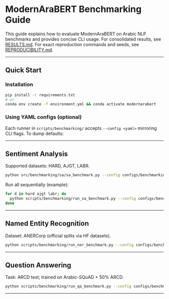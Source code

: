 # ModernAraBERT Benchmarking Guide

This guide explains how to evaluate ModernAraBERT on Arabic NLP benchmarks and provides concise CLI usage. For consolidated results, see [RESULTS.md](./RESULTS.md). For exact reproduction commands and seeds, see [REPRODUCIBILITY.md](./REPRODUCIBILITY.md).

---

## Quick Start

### Installation

```bash
pip install -r requirements.txt
# or
conda env create -f environment.yml && conda activate modernarabert
```

### Using YAML configs (optional)

Each runner in `scripts/benchmarking/` accepts `--config <yaml>` mirroring CLI flags. To dump defaults:

---

## Sentiment Analysis

Supported datasets: HARD, AJGT, LABR.

```bash
python src/benchmarking/sa/sa_benchmark.py --config configs/benchmarking/sa_benchmark.yaml
```

Run all sequentially (example):

```bash
for d in hard ajgt labr; do
  python scripts/benchmarking/run_sa_benchmark.py --config configs/benchmarking/sa_benchmark.yaml --datasets $d
done
```

---

## Named Entity Recognition

Dataset: ANERCorp (official splits via HF datasets).

```bash
python scripts/benchmarking/run_ner_benchmark.py --config configs/benchmarking/ner_benchmark.yaml
```

---

## Question Answering

Task: ARCD test; trained on Arabic-SQuAD + 50% ARCD.

```bash
python scripts/benchmarking/run_qa_benchmark.py --config configs/benchmarking/qa_benchmark.yaml
```

---
